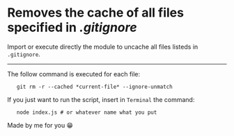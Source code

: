# **Removes the cache of all files specified in _.gitignore_**

Import or execute directly the module to uncache all files listeds in `.gitignore`.
<hr />

The follow command is executed for each file:

```shell
   git rm -r --cached *current-file* --ignore-unmatch
```

If you just want to run the script, insert in `Terminal` the command:

```shell
   node index.js # or whatever name what you put
```

Made by me for you 😁